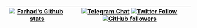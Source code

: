 | [![Farhad's Github stats](https://github-readme-stats.vercel.app/api?username=farhadhp&show_icons=true)](https://github.com/farhadhp/farhadhp) | [![Telegram Chat](https://img.shields.io/badge/Chat-Telegram-blue.svg)](https://t.me/FarhadxFarhad)  [![Twitter Follow](https://img.shields.io/twitter/follow/FarhadxFarhad?style=social)](https://twitter.com/FarhadxFarhad) [![GitHub followers](https://img.shields.io/github/followers/farhadhp?label=FarhadHP&style=social)](https://github.com/farhadhp?tab=followers)  |
|:---------------------------------------------------------------------------------------------------------------------------------------------:|:-------------------------------------------------------------------------------------------------------------------------------------------------------------------------------------------------------------------------------------------------------------------------------------------:|

